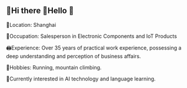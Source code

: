 ## 🥷Hi there 👋Hello 👋


🌆Location: Shanghai

👔Occupation: Salesperson in Electronic Components and IoT Products

🖨Experience: Over 35 years of practical work experience, possessing a deep understanding and perception of business affairs.

🎻Hobbies: Running, mountain climbing. 

🔌Currently interested in AI technology and language learning.
